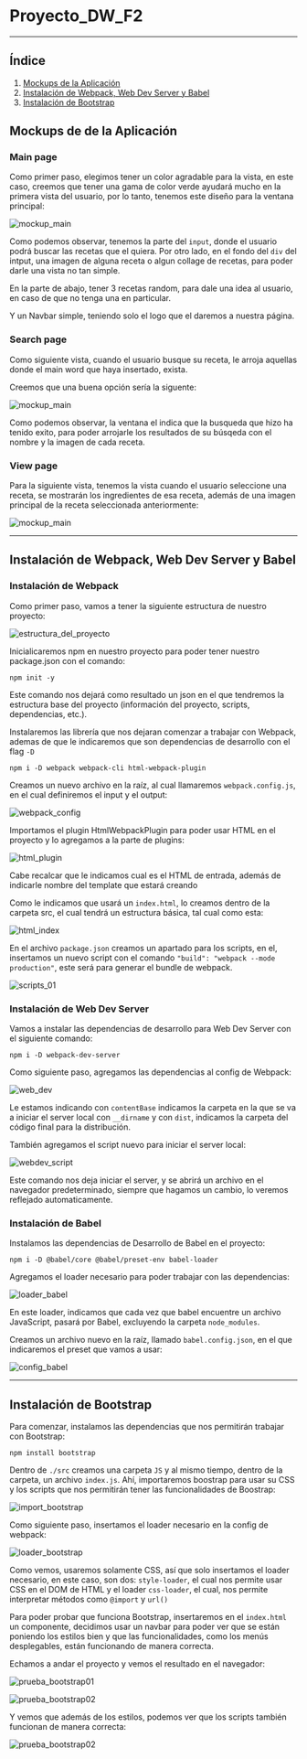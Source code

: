 # Proyecto_DW_F2

---

## Índice

1. [Mockups de la Aplicación](#id1)
2. [Instalación de Webpack, Web Dev Server y Babel](#id2)
3. [Instalación de Bootstrap](#id3)

## Mockups de de la Aplicación<a name="id1"></a>

### Main page

Como primer paso, elegimos tener un color agradable para la vista, en este caso, creemos que tener una gama de color verde
ayudará mucho en la primera vista del usuario, por lo tanto, tenemos este diseño para la ventana principal:

![mockup_main](./assets/mockups/main.JPG)

Como podemos observar, tenemos la parte del `input`, donde el usuario podrá buscar las recetas que el quiera. Por otro lado,
en el fondo del `div` del intput, una imagen de alguna receta o algun collage de recetas, para poder darle una vista no tan simple.

En la parte de abajo, tener 3 recetas random, para dale una idea al usuario, en caso de que no tenga una en particular.

Y un Navbar simple, teniendo solo el logo que el daremos a nuestra página.

### Search page

Como siguiente vista, cuando el usuario busque su receta, le arroja aquellas donde el main word que haya insertado, exista.

Creemos que una buena opción sería la siguente:

![mockup_main](./assets/mockups/search.JPG)

Como podemos observar, la ventana el indica que la busqueda que hizo ha tenido exito, para poder arrojarle los resultados de su búsqeda
con el nombre y la imagen de cada receta.

### View page

Para la siguiente vista, tenemos la vista cuando el usuario seleccione una receta, se mostrarán los ingredientes de esa receta,
además de una imagen principal de la receta seleccionada anteriormente:

![mockup_main](./assets/mockups/receta.JPG)

---

## Instalación de Webpack, Web Dev Server y Babel<a name="id2"></a>

### Instalación de Webpack

Como primer paso, vamos a tener la siguiente estructura de nuestro proyecto:

![estructura_del_proyecto](./assets/01.jpg)

Inicialicaremos npm en nuestro proyecto para poder tener nuestro package.json con el comando:

```text
npm init -y
```

Este comando nos dejará como resultado un json en el que tendremos la estructura base del proyecto
(información del proyecto, scripts, dependencias, etc.).

Instalaremos las librería que nos dejaran comenzar a trabajar con Webpack, ademas de que le indicaremos que
son dependencias de desarrollo con el flag `-D`

```text
npm i -D webpack webpack-cli html-webpack-plugin
```

Creamos un nuevo archivo en la raíz, al cual llamaremos `webpack.config.js`, en el cual definiremos el input
y el output:

![webpack_config](./assets/02.JPG)

Importamos el plugin HtmlWebpackPlugin para poder usar HTML en el proyecto y lo agregamos a la parte de plugins:

![html_plugin](./assets/03.JPG)

Cabe recalcar que le indicamos cual es el HTML de entrada, además de indicarle nombre del template que estará creando

Como le indicamos que usará un `index.html`, lo creamos dentro de la carpeta src, el cual tendrá un estructura básica,
tal cual como esta:

![html_index](./assets/04.JPG)

En el archivo `package.json` creamos un apartado para los scripts, en el, insertamos un nuevo script con el comando
`"build": "webpack --mode production"`, este será para generar el bundle de webpack.

![scripts_01](./assets/05.JPG)

### Instalación de Web Dev Server

Vamos a instalar las dependencias de desarrollo para Web Dev Server con el siguiente comando:

```text
npm i -D webpack-dev-server
```

Como siguiente paso, agregamos las dependencias al config de Webpack:

![web_dev](./assets/06.JPG)

Le estamos indicando con `contentBase` indicamos la carpeta en la que se va a iniciar el server local con `__dirname` y
con `dist`, indicamos la carpeta del código final para la distribución.

También agregamos el script nuevo para iniciar el server local:

![webdev_script](./assets/07.JPG)

Este comando nos deja iniciar el server, y se abrirá un archivo en el navegador predeterminado, siempre que hagamos un cambio,
lo veremos reflejado automaticamente.

### Instalación de Babel

Instalamos las dependencias de Desarrollo de Babel en el proyecto:

```text
npm i -D @babel/core @babel/preset-env babel-loader
```

Agregamos el loader necesario para poder trabajar con las dependencias:

![loader_babel](./assets/08.JPG)

En este loader, indicamos que cada vez que babel encuentre un archivo JavaScript, pasará por Babel, excluyendo la carpeta `node_modules`.

Creamos un archivo nuevo en la raíz, llamado `babel.config.json`, en el que indicaremos el preset que vamos a usar:

![config_babel](./assets/09.JPG)

---

## Instalación de Bootstrap<a name="id3"></a>

Para comenzar, instalamos las dependencias que nos permitirán trabajar con Bootstrap:

```text
npm install bootstrap
```

Dentro de `./src` creamos una carpeta `JS` y al mismo tiempo, dentro de la carpeta, un archivo `index.js`. Ahí, importaremos boostrap para usar
su CSS y los scripts que nos permitirán tener las funcionalidades de Boostrap:

![import_bootstrap](./assets/10.JPG)

Como siguiente paso, insertamos el loader necesario en la config de webpack:

![loader_bootstrap](./assets/11.JPG)

Como vemos, usaremos solamente CSS, así que solo insertamos el loader necesario, en este caso, son dos: `style-loader`, el cual nos
permite usar CSS en el DOM de HTML y el loader `css-loader`, el cual, nos permite interpretar métodos como `@import` y `url()`

Para poder probar que funciona Bootstrap, insertaremos en el `index.html` un componente, decidimos usar un navbar para poder ver
que se están poniendo los estilos bien y que las funcionalidades, como los menús desplegables, están funcionando de manera
correcta.

Echamos a andar el proyecto y vemos el resultado en el navegador:

![prueba_bootstrap01](./assets/12.JPG)

![prueba_bootstrap02](./assets/13.JPG)

Y vemos que además de los estilos, podemos ver que los scripts también funcionan de manera correcta:

![prueba_bootstrap02](./assets/14.JPG)
